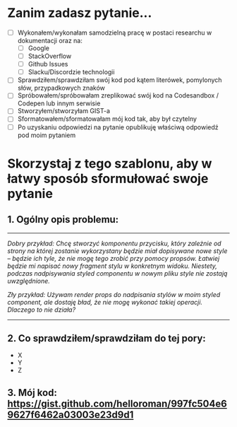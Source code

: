 # Zanim zadasz pytanie...

- [ ] Wykonałem/wykonałam samodzielną pracę w postaci researchu w dokumentacji oraz na:
	- [ ] Google
	- [ ] StackOverflow
	- [ ] Github Issues
	- [ ] Slacku/Discordzie technologii
- [ ] Sprawdziłem/sprawdziłam swój kod pod kątem literówek, pomylonych słów, przypadkowych znaków
- [ ] Spróbowałem/spróbowałam zreplikować swój kod na Codesandbox / Codepen lub innym serwisie
- [ ] Stworzyłem/stworzyłam GIST-a
- [ ] Sformatowałem/sformatowałam mój kod tak, aby był czytelny
- [ ] Po uzyskaniu odpowiedzi na pytanie opublikuję właściwą odpowiedź pod moim pytaniem

# Skorzystaj z tego szablonu, aby w łatwy sposób sformułować swoje pytanie
## 1. Ogólny opis problemu:
---
*Dobry przykład: Chcę stworzyć komponentu przycisku, który zależnie od strony na której zostanie wykorzystany będzie miał dopisywane nowe style – będzie ich tyle, że nie mogę tego zrobić przy pomocy propsów. Łatwiej będzie mi napisać nowy fragment stylu w konkretnym widoku. Niestety, podczas nadpisywania styled componentu w nowym pliku style nie zostają uwzględnione.*

*Zły przykład: Używam render props do nadpisania stylów w moim styled component, ale dostaję bład, że nie mogę wykonać takiej operacji. Dlaczego to nie działa?*

---
## 2. Co sprawdziłem/sprawdziłam do tej pory:
  - X
  - Y
  - Z
## 3. Mój kod:  https://gist.github.com/helloroman/997fc504e69627f6462a03003e23d9d1
